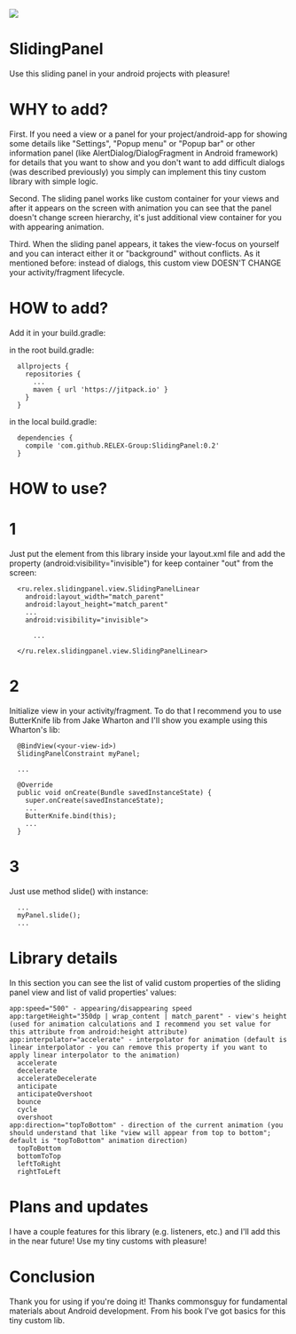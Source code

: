 [![](https://jitpack.io/v/RELEX-Group/SlidingPanel.svg)](https://jitpack.io/#RELEX-Group/SlidingPanel)

# SlidingPanel
Use this sliding panel in your android projects with pleasure!

# WHY to add?
First. If you need a view or a panel for your project/android-app for showing some details like "Settings", "Popup menu" or "Popup bar" or other information panel (like AlertDialog/DialogFragment in Android framework) for details that you want to show and you don't want to add difficult dialogs (was described previously) you simply can implement this tiny custom library with simple logic.

Second. The sliding panel works like custom container for your views and after it appears on the screen with animation you can see that the panel doesn't change screen hierarchy, it's just additional view container for you with appearing animation.

Third. When the sliding panel appears, it takes the view-focus on yourself and you can interact either it or "background" without conflicts. As it mentioned before: instead of dialogs, this custom view DOESN'T CHANGE your activity/fragment lifecycle.

# HOW to add?
Add it in your build.gradle:

  in the root build.gradle:

      allprojects {
        repositories {
          ...
          maven { url 'https://jitpack.io' }
        }
      }
  
  in the local build.gradle:
  
      dependencies {
        compile 'com.github.RELEX-Group:SlidingPanel:0.2'
      }

# HOW to use?
  # 1 
  Just put the element from this library inside your layout.xml file and add the property (android:visibility="invisible") for      keep container "out" from the screen:
  
      <ru.relex.slidingpanel.view.SlidingPanelLinear
        android:layout_width="match_parent"
        android:layout_height="match_parent"
        ...
        android:visibility="invisible">
        
          ...
        
      </ru.relex.slidingpanel.view.SlidingPanelLinear>

  # 2 
  Initialize view in your activity/fragment. To do that I recommend you to use ButterKnife lib from Jake Wharton and I'll show you example using this Wharton's lib:

      @BindView(<your-view-id>)
      SlidingPanelConstraint myPanel;

      ...

      @Override
      public void onCreate(Bundle savedInstanceState) {
        super.onCreate(savedInstanceState);
        ...
        ButterKnife.bind(this);
        ...
      }

  # 3 
  Just use method slide() with instance:

      ...
      myPanel.slide();
      ...
      
# Library details
In this section you can see the list of valid custom properties of the sliding panel view and list of valid properties' values:

    app:speed="500" - appearing/disappearing speed
    app:targetHeight="350dp | wrap_content | match_parent" - view's height (used for animation calculations and I recommend you set value for this attribute from android:height attribute)
    app:interpolator="accelerate" - interpolator for animation (default is linear interpolator - you can remove this property if you want to apply linear interpolator to the animation)
      accelerate
      decelerate
      accelerateDecelerate
      anticipate
      anticipateOvershoot
      bounce
      cycle
      overshoot
    app:direction="topToBottom" - direction of the current animation (you should understand that like "view will appear from top to bottom"; default is "topToBottom" animation direction)
      topToBottom
      bottomToTop
      leftToRight
      rightToLeft

 # Plans and updates
 I have a couple features for this library (e.g. listeners, etc.) and I'll add this in the near future! Use my tiny customs with pleasure!
 
 # Conclusion
 Thank you for using if you're doing it! Thanks commonsguy for fundamental materials about Android development. From his book I've got basics for this tiny custom lib.
